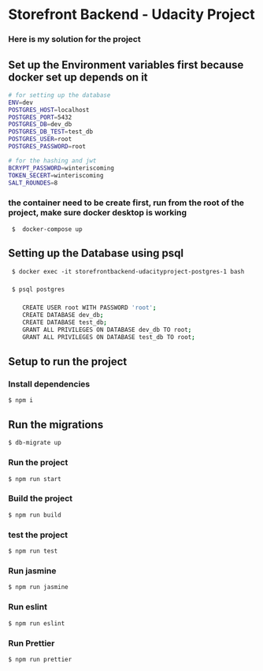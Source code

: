 # Storefront Backend - Udacity Project

### Here is my solution for the project

## Set up the Environment variables first because docker set up depends on it

```sh
# for setting up the database
ENV=dev
POSTGRES_HOST=localhost
POSTGRES_PORT=5432
POSTGRES_DB=dev_db
POSTGRES_DB_TEST=test_db
POSTGRES_USER=root
POSTGRES_PASSWORD=root

# for the hashing and jwt
BCRYPT_PASSWORD=winteriscoming
TOKEN_SECERT=winteriscoming
SALT_ROUNDES=8
```

### the container need to be create first, run from the root of the project, make sure docker desktop is working

     $  docker-compose up

## Setting up the Database using psql

     $ docker exec -it storefrontbackend-udacityproject-postgres-1 bash

###

     $ psql postgres

###

```sh
    CREATE USER root WITH PASSWORD 'root';
    CREATE DATABASE dev_db;
    CREATE DATABASE test_db;
    GRANT ALL PRIVILEGES ON DATABASE dev_db TO root;
    GRANT ALL PRIVILEGES ON DATABASE test_db TO root;
```

## Setup to run the project

### Install dependencies

    $ npm i

## Run the migrations

    $ db-migrate up

### Run the project

    $ npm run start

### Build the project

    $ npm run build

### test the project

    $ npm run test

### Run jasmine

    $ npm run jasmine

### Run eslint

    $ npm run eslint

### Run Prettier

    $ npm run prettier
